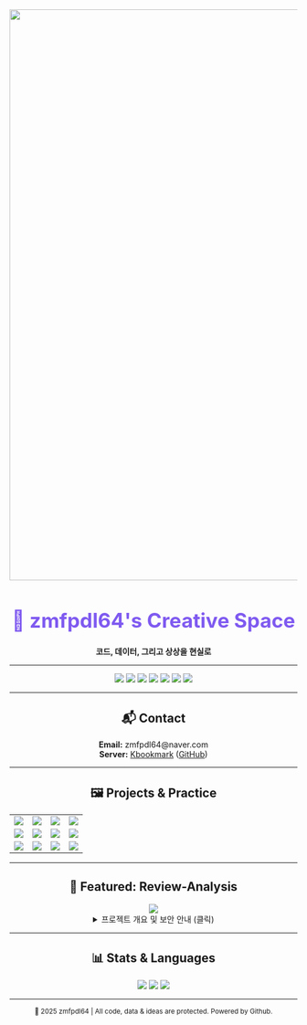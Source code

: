 <div align="center">
  <img src="https://user-images.githubusercontent.com/69797420/232721853-b1e3c4fe-a92b-4e90-91b3-165dfc851848.png" width="1000" />
  
  <h1 style="color:#7f5af0;font-size:2.5em;">🚀 zmfpdl64's Creative Space</h1>
  <p><b>코드, 데이터, 그리고 상상을 현실로</b></p>
  
</div>

---

<div align="center">
  <img src="https://img.shields.io/badge/Java-green?style=for-the-badge&logo=Java&logoColor=black"/>
  <img src="https://img.shields.io/badge/SpringBoot-007396?style=for-the-badge&logo=SpringBoot&logoColor=black"/>
  <img src="https://img.shields.io/badge/GitHub-black?style=for-the-badge&logo=GitHub&logoColor=white"/>
  <img src="https://img.shields.io/badge/Python-3776AB?style=for-the-badge&logo=Python&logoColor=white"/>
  <img src="https://img.shields.io/badge/React-61DAFB?style=for-the-badge&logo=React&logoColor=white"/>
  <img src="https://img.shields.io/badge/Docker-2496ED?style=for-the-badge&logo=Docker&logoColor=white"/>
  <img src="https://img.shields.io/badge/JavaScript-F7DF1E?style=for-the-badge&logo=JavaScript&logoColor=white"/>
</div>

---

<div align="center">
  <h2>📬 Contact</h2>
  <b>Email:</b> zmfpdl64@naver.com<br>
  <b>Server:</b> <a href="https://kbookmark.co.kr">Kbookmark</a> (<a href="https://github.com/zmfpdl64/BookMark?tab=readme-ov-file">GitHub</a>)
</div>

---

<div align="center">
  <h2>🖼️ Projects & Practice</h2>
  <table>
    <tr>
      <td align="center"><a href="https://github.com/zmfpdl64/Han-Yip-Man-back"><img src="https://ghrs.vercel.app/api/pin/?username=zmfpdl64&repo=Han-Yip-Man-back"/></a></td>
      <td align="center"><a href="https://github.com/zmfpdl64/shopping-mall-back-end"><img src="https://ghrs.vercel.app/api/pin/?username=zmfpdl64&repo=shopping-mall-back-end"/></a></td>
      <td align="center"><a href="https://github.com/zmfpdl64/JAVA_SNS"><img src="https://ghrs.vercel.app/api/pin/?username=zmfpdl64&repo=JAVA_SNS"/></a></td>
      <td align="center"><a href="https://github.com/zmfpdl64/StudyCafe-AWS"><img src="https://ghrs.vercel.app/api/pin/?username=zmfpdl64&repo=StudyCafe-AWS"/></a></td>
    </tr>
    <tr>
      <td align="center"><a href="https://github.com/zmfpdl64/crawlling"><img src="https://ghrs.vercel.app/api/pin/?username=zmfpdl64&repo=crawlling"/></a></td>
      <td align="center"><a href="https://github.com/zmfpdl64/JpaORMStudy"><img src="https://ghrs.vercel.app/api/pin/?username=zmfpdl64&repo=JpaORMStudy"/></a></td>
      <td align="center"><a href="https://github.com/zmfpdl64/Programers_code_test"><img src="https://ghrs.vercel.app/api/pin/?username=zmfpdl64&repo=Programers_code_test"/></a></td>
      <td align="center"><a href="https://github.com/zmfpdl64/SUPER"><img src="https://ghrs.vercel.app/api/pin/?username=zmfpdl64&repo=SUPER"/></a></td>
    </tr>
    <tr>
      <td align="center"><a href="https://github.com/zmfpdl64/mvc_base"><img src="https://ghrs.vercel.app/api/pin/?username=zmfpdl64&repo=mvc_base"/></a></td>
      <td align="center"><a href="https://github.com/zmfpdl64/LearningReact"><img src="https://ghrs.vercel.app/api/pin/?username=zmfpdl64&repo=LearningReact"/></a></td>
      <td align="center"><a href="https://github.com/zmfpdl64/fastcampus-project-board"><img src="https://ghrs.vercel.app/api/pin/?username=zmfpdl64&repo=fastcampus-project-board"/></a></td>
      <td align="center"><a href="https://github.com/zmfpdl64/django_woojin_web"><img src="https://ghrs.vercel.app/api/pin/?username=zmfpdl64&repo=django_woojin_web"/></a></td>
    </tr>
  </table>
</div>

---

<div align="center">
  <h2>🌟 Featured: Review-Analysis</h2>
  <a href="https://github.com/zmfpdl64/Review-Analysis"><img src="https://ghrs.vercel.app/api/pin/?username=zmfpdl64&repo=Review-Analysis"/></a>
  <details>
    <summary>프로젝트 개요 및 보안 안내 (클릭)</summary>
    <ul>
      <li><b>모던 웹 풀스택</b>: React(Frontend) + FastAPI(Backend) + ElasticSearch</li>
      <li><b>폴더 구조 분리</b>: front_study(프론트), back_woo(백엔드), 데이터/모델/유틸리티 명확 분리</li>
      <li><b>API 기반 통신</b>: RESTful API로 프론트-백엔드 완전 분리</li>
      <li><b>분석 페이지 & 3D 시각화</b>: Three.js 기반 3D, 동적 데이터 매칭, 다양한 뷰 모드</li>
      <li><b>백엔드 성능</b>: 초고속 응답, 대용량 로그 처리, 비동기 분석</li>
      <li><b>개발 결과물 동영상</b>:
        <ul>
          <li><a href="https://youtu.be/3VKJ_54wKLw">룰기반 회피기동</a></li>
          <li><a href="https://youtu.be/GqRcHVKAKSE">강화학습 기반 회피기동</a></li>
          <li><a href="https://youtu.be/oAjak6uGbwA">시뮬레이션 분석 시각화</a></li>
          <li><a href="https://youtu.be/w7pPpq7nIug">시뮬레이션 강화학습 모델 수치 시각화</a></li>
        </ul>
      </li>
    </ul>
  </details>
</div>

---

<div align="center">
  <h2>📊 Stats & Languages</h2>
  <img src="https://github-readme-stats.vercel.app/api?username=zmfpdl64&show_icons=true&theme=radical"/>
  <img src="https://github-readme-stats.vercel.app/api/top-langs/?username=zmfpdl64&theme=radical&layout=compact&langs_count=10"/>
  <img src="https://github-readme-streak-stats.herokuapp.com/?user=zmfpdl64&theme=radical"/>

---

<div align="center">
  <sub>🦄 2025 zmfpdl64 | All code, data & ideas are protected. Powered by Github.</sub>
</div>
